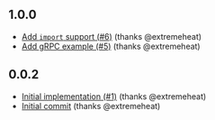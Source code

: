 ## 1.0.0
* [Add `import` support (#6)](https://github.com/extremeheat/protodef-protobuf/commit/f377335bd4cf636ba3b54a3908980e8cbeb82938) (thanks @extremeheat)
* [Add gRPC example (#5)](https://github.com/extremeheat/protodef-protobuf/commit/feb7d51ff1fe1c151bac8a6eb5daa76c30263dac) (thanks @extremeheat)

## 0.0.2
* [Initial implementation (#1)](https://github.com/extremeheat/protodef-protobuf/commit/86d089e3a44fb5965cad153bca4de91171595d68) (thanks @extremeheat)
* [Initial commit](https://github.com/extremeheat/protodef-protobuf/commit/37ec128de69fe2949a67dcdf20679003e8b68686) (thanks @extremeheat)

